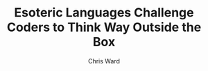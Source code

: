 ---
title: 'Esoteric Languages Challenge Coders to Think Way Outside the Box'
publishDate: 2025-09-04T00:00:00.000Z
author: Chris Ward
publication_url: 'https://spectrum.ieee.org/esoteric-programming-languages-daniel-temkin'
categories:
  - writing
tags:
  - Programming
  - Art
image: "https://spectrum.ieee.org/media-library/colorful-abstract-lines-and-curves-on-a-dark-background-with-scattered-shapes.jpg?id=61546688&width=2400&height=1500"
summary: >-
  Have you ever tried programming with a language that uses musical notation? What about a language that never runs programs the same way? What about a language where you write code with photographs?

  All exist, among many others, in the world of esoteric programming languages, and Daniel Temkin has written a forthcoming book covering 44 of them, some of which exist and are usable to some interpretation of the word “usable.” The book, Forty-Four Esolangs: The Art of Esoteric Code, is out on 23 September, published by MIT Press.
---